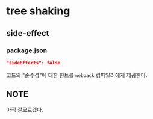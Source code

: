 # tree shaking

## side-effect

### package.json

```json
"sideEffects": false
```

코드의 "순수성"에 대한 힌트를 `webpack` 컴파일러에게 제공한다.

## NOTE

아직 잘모르겠다.
